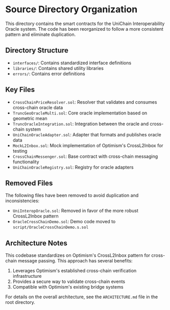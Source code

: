 # Source Directory Organization

This directory contains the smart contracts for the UniChain Interoperability Oracle system. The code has been reorganized to follow a more consistent pattern and eliminate duplication.

## Directory Structure

- `interfaces/`: Contains standardized interface definitions
- `libraries/`: Contains shared utility libraries
- `errors/`: Contains error definitions

## Key Files

- `CrossChainPriceResolver.sol`: Resolver that validates and consumes cross-chain oracle data
- `TruncGeoOracleMulti.sol`: Core oracle implementation based on geometric mean
- `TruncOracleIntegration.sol`: Integration between the oracle and cross-chain system
- `UniChainOracleAdapter.sol`: Adapter that formats and publishes oracle data
- `MockL2Inbox.sol`: Mock implementation of Optimism's CrossL2Inbox for testing
- `CrossChainMessenger.sol`: Base contract with cross-chain messaging functionality
- `UniChainOracleRegistry.sol`: Registry for oracle adapters

## Removed Files

The following files have been removed to avoid duplication and inconsistencies:

- `UniInteropOracle.sol`: Removed in favor of the more robust CrossL2Inbox pattern
- `OracleCrossChainDemo.sol`: Demo code moved to `script/OracleCrossChainDemo.s.sol`

## Architecture Notes

This codebase standardizes on Optimism's CrossL2Inbox pattern for cross-chain message passing. This approach has several benefits:

1. Leverages Optimism's established cross-chain verification infrastructure
2. Provides a secure way to validate cross-chain events
3. Compatible with Optimism's existing bridge systems

For details on the overall architecture, see the `ARCHITECTURE.md` file in the root directory. 